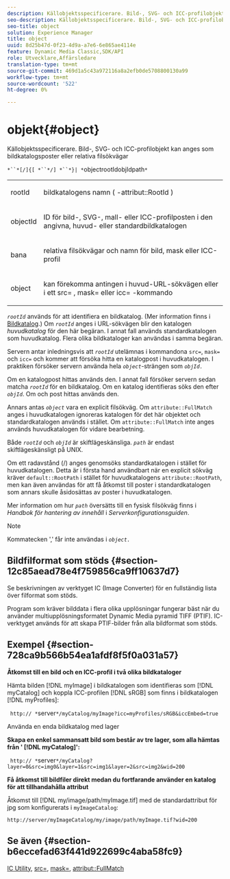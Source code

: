 ```yaml
---
description: Källobjektsspecificerare. Bild-, SVG- och ICC-profilobjekt kan anges som bildkatalogsposter eller relativa filsökvägar
seo-description: Källobjektsspecificerare. Bild-, SVG- och ICC-profilobjekt kan anges som bildkatalogsposter eller relativa filsökvägar
seo-title: object
solution: Experience Manager
title: object
uuid: 8d25b47d-0f23-4d9a-a7e6-6e865ae4114e
feature: Dynamic Media Classic,SDK/API
role: Utvecklare,Affärsledare
translation-type: tm+mt
source-git-commit: 469d1a5c43a972116a8a2efb0de5708800130a99
workflow-type: tm+mt
source-wordcount: '522'
ht-degree: 0%

---
```



# objekt{#object}

Källobjektsspecificerare. Bild-, SVG- och ICC-profilobjekt kan anges som bildkatalogsposter eller relativa filsökvägar

`*``*[/]{[ *``*/] *``*}| *`objectrootIdobjIdpath`*`

<table id="simpletable_A8B9B4D508B94BE5B7F6112F0A5F8270"> 
 <tr class="strow"> 
  <td class="stentry"> <p> <span class="codeph"> <span class="varname"> rootId  </span> </span> </p> </td> 
  <td class="stentry"> <p>bildkatalogens namn ( <span class="codeph">-attribut::RootId </span>) </p> </td> 
 </tr> 
 <tr class="strow"> 
  <td class="stentry"> <p> <span class="codeph"> <span class="varname"> objectId  </span> </span> </p> </td> 
  <td class="stentry"> <p>ID för bild-, SVG-, mall- eller ICC-profilposten i den angivna, huvud- eller standardbildkatalogen </p> </td> 
 </tr> 
 <tr class="strow"> 
  <td class="stentry"> <p> <span class="codeph"> <span class="varname"> bana  </span> </span> </p> </td> 
  <td class="stentry"> <p>relativa filsökvägar och namn för bild, mask eller ICC-profil </p> </td> 
 </tr> 
 <tr class="strow"> 
  <td class="stentry"> <p> <span class="codeph"> <span class="varname"> object  </span> </span> </p> </td> 
  <td class="stentry"> <p>kan förekomma antingen i huvud-URL-sökvägen eller i ett <span class="codeph"> src= </span>, <span class="codeph"> mask= </span> eller <span class="codeph"> icc= </span>-kommando </p> </td> 
 </tr> 
</table>

*`rootId`* används för att identifiera en bildkatalog. (Mer information finns i [Bildkatalog](../../../../../is-api/image-catalog/image-serving-api-ref/c-image-catalog-reference/c-overview/c-overview.md#concept-9ce2b6a133de45f783e95cabc5810ac3).) Om *`rootId`* anges i URL-sökvägen blir den katalogen *huvudkatalog* för den här begäran. I annat fall används standardkatalogen som huvudkatalog. Flera olika bildkataloger kan användas i samma begäran.

Servern antar inledningsvis att *`rootId`* utelämnas i kommandona `src=`, `mask=` och `icc=` och kommer att försöka hitta en katalogpost i huvudkatalogen. I praktiken försöker servern använda hela *`object`*-strängen som *`objId.`*

Om en katalogpost hittas används den. I annat fall försöker servern sedan matcha *`rootId`* för en bildkatalog. Om en katalog identifieras söks den efter *`objId`*. Om och post hittas används den.

Annars antas *`object`* vara en explicit filsökväg. Om `attribute::FullMatch` anges i huvudkatalogen ignoreras katalogen för det här objektet och standardkatalogen används i stället. Om `attribute::FullMatch` inte anges används huvudkatalogen för vidare bearbetning.

Både *`rootId`* och *`objId`* är skiftlägeskänsliga. *`path`* är endast skiftlägeskänsligt på UNIX.

Om ett radavstånd (/) anges genomsöks standardkatalogen i stället för huvudkatalogen. Detta är i första hand användbart när en explicit sökväg kräver `default::RootPath` i stället för huvudkatalogens `attribute::RootPath`, men kan även användas för att få åtkomst till poster i standardkatalogen som annars skulle åsidosättas av poster i huvudkatalogen.

Mer information om hur *`path`* översätts till en fysisk filsökväg finns i *Handbok för hantering av innehåll* i *Serverkonfigurationsguiden*.

>[!NOTE]
>
>Kommatecken &#39;,&#39; får inte användas i *`object.`*

## Bildfilformat som stöds {#section-12c85aead78e4f759856ca9ff10637d7}

Se beskrivningen av verktyget IC (Image Converter) för en fullständig lista över filformat som stöds.

Program som kräver bilddata i flera olika upplösningar fungerar bäst när du använder multiupplösningsformatet Dynamic Media pyramid TIFF (PTIF). IC-verktyget används för att skapa PTIF-bilder från alla bildformat som stöds.

## Exempel {#section-728ca9b566b54ea1afdf8f5f0a031a57}

**Åtkomst till en bild och en ICC-profil i två olika bildkataloger**

Hämta bilden [!DNL myImage] i bildkatalogen som identifieras som [!DNL myCatalog] och koppla ICC-profilen [!DNL sRGB] som finns i bildkatalogen [!DNL myProfiles]:

` http:// *`server`*/myCatalog/myImage?icc=myProfiles/sRGB&iccEmbed=true`

Använda en enda bildkatalog med lager

**Skapa en enkel sammansatt bild som består av tre lager, som alla hämtas från &#39;  [!DNL myCatalog]&#39;:**

` http:// *`server`*/myCatalog?layer=0&src=img0&layer=1&src=img1&layer=2&src=img2&wid=200`

**Få åtkomst till bildfiler direkt medan du fortfarande använder en katalog för att tillhandahålla attribut**

Åtkomst till [!DNL my/image/path/myImage.tif] med de standardattribut för jpg som konfigurerats i `myImageCatalog`:

`http://server/myImageCatalog/my/image/path/myImage.tif?wid=200`

## Se även {#section-b6eccefad63f441d922699c4aba58fc9}

[IC Utility](../../../../../is-api/is-utils/utilities/r-ic.md#reference-de9f43c63a8f48f1a755ff1760af8b7b),  [src=](../../../../../is-api/http-ref/image-serving-api-ref/c-http-protocol-reference/c-command-reference/r-src.md#reference-f6506637778c4c69bf106a7924a91ab1),  [mask=](../../../../../is-api/http-ref/image-serving-api-ref/c-http-protocol-reference/c-command-reference/r-mask.md#reference-922254e027404fb890b850e2723ee06e),  [attribut::FullMatch](../../../../../is-api/image-catalog/image-serving-api-ref/c-image-catalog-reference/c-attributes-reference/r-fullmatch.md#reference-c3a72f31672a48b386943d6781cf50d7)
